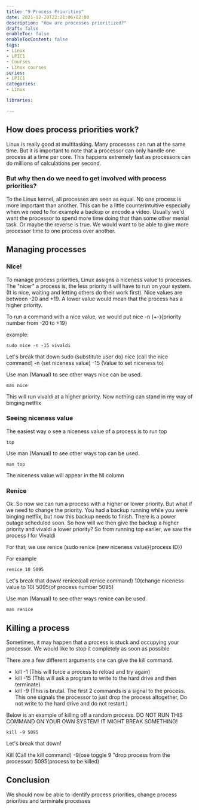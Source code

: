 ```yaml
---
title: "9 Process Priorities"
date: 2021-12-20T22:21:06+02:00
description: "How are processes prioritized?"
draft: false
enableToc: false
enableTocContent: false
tags:
- Linux
- LPIC1
- Courses
- Linux courses
series:
- LPIC1
categories:
- Linux

libraries:

---
```


## How does process priorities work?

Linux is really good at multitasking. Many processes can run at the same time. But it is important to note that a processor can only handle one process at a time per core. This happens extremely fast as processors can do millions of calculations per second.


### But why then do we need to get involved with process priorities?

To the Linux kernel, all processes are seen as equal. No one process is more important than another.
This can be a little counterintuitive especially when we need to for example a backup or encode a video. Usually we'd want the processor to spend more time doing that than some other menial task. Or maybe the reverse is true. We would want to be able to give more processor time to one process over another.

## Managing processes

### Nice!

To manage process priorities, Linux assigns a niceness value to processes. The "nicer" a process is, the less priority it will have to run on your system. (It is nice, waiting and letting others do their work first). Nice values are between -20 and +19. A lower value would mean that the process has a higher priority.

To run a command with a nice value, we would put nice -n (+-){priority number from -20 to +19}

example:

```
sudo nice -n -15 vivaldi
```

Let's break that down
sudo (substitute user do) nice (call the nice command) -n (set niceness value) -15 (Value to set niceness to)

Use man (Manual) to see other ways nice can be used.

```
man nice
```

This will run vivaldi at a higher priority. Now nothing can stand in my way of binging netflix

### Seeing niceness value

The easiest way o see a niceness value of a process is to run top

```
top
```
Use man (Manual) to see other ways top can be used.

```
man top
```

The niceness value will appear in the NI column


### Renice

Ok. So now we can run a process with a higher or lower priority. But what if we need to change the priority.
You had a backup running while you were binging netflix, but now this backup needs to finish. There is a power outage scheduled soon. So how will we then give the backup a higher priority and vivaldi a lower priority?
So from running top earlier, we saw the process I for Vivaldi

For that, we use renice (sudo renice {new niceness value}{process ID})

For example
```
renice 10 5095
```

Let's break that down!
renice(call renice command) 10(change niceness value to 10) 5095(of process number 5095)

Use man (Manual) to see other ways renice can be used.

```
man renice
```

## Killing a process

Sometimes, it may happen that a process is stuck and occupying your processor. 
We would like to stop it completely as soon as possible

There are a few different arguments one can give the kill command.

* kill -1 (This will force a process to reload and try again)
* kill -15 (This will ask a program to write to the hard drive and then terminate)
* kill -9 (This is brutal. The first 2 commands is a signal to the process. This one signals the processor to just drop the process altogether, Do not write to the hard drive and do not restart.)

Below is an example of killing off a random process. DO NOT RUN THIS COMMAND ON YOUR OWN SYSTEM! IT MIGHT BREAK SOMETHING!

```
kill -9 5095
```

Let's break that down!

Kill (Call the kill command) -9(ose toggle 9 "drop process from the processor) 5095(process to be killed)


## Conclusion

We should now be able to identify process priorities, change process priorities and terminate processes
